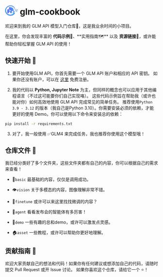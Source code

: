 <h1>
  <img src="asset/glm.png" alt="glm" style="height: 1.5em; vertical-align: bottom;" />
  glm-cookbook
</h1>


欢迎来到我的 GLM API 模型入门仓库📘，这是我业余时间的小项目。

在这里，你会发现丰富的 **代码示例👨‍**、**实用指南🗺**️ 以及 **资源链接🔗**，或许能帮助你轻松掌握 GLM API 的使用！

## 快速开始 🚀

1. 要开始使用GLM API，你首先需要一个 GLM API 账户和相应的 API 密钥。
   如果你还没有账户，可以在 [这里](https://open.bigmodel.cn/) 免费注册。

2. 我的代码以 **Python, Jupyter Note** 为主，但同样的概念也可以应用于其他编程语言（不过这可能要你们自己实现咯）。
   这些代码示例旨在帮助我（或许也能对你）如何高效地使用 GLM API 完成常见的简单任务。 推荐使用`Python 3.9 - 3.12`
   的版本（我自己是Python 3.10）。你需要安装必须的依赖，才能更好的使用 Demo。你可以使用以下命令来安装总的依赖：

```bash
pip install -r requirements.txt
```

3. 对了，我一般使用 ✅GLM4 来完成任务，我也推荐你使用这个模型哦！

## 仓库文件 📂

我已经分类好了多个文件夹，这些文件夹都有自己的内容，你可以根据自己的需求来查看！

+ 🌱`basic` 最基础的内容，仅仅是调用成功。

+ 👁️`vision` 关于多模态的内容，图像理解非常不错。

+ 🔧`finetune` 或许可以来这里找找微调的内容？

+ 🤖`agent` 看看发布会的智能体有多厉害！

+ 🎉`demo` 一些有趣的总和demo，或许可以激发点灵感。

+ 🏠`asset` 一些教程，或许可以帮助你更好地理解。

## 贡献指南 🤝

欢迎大家贡献自己的想法和代码！如果你有任何建议或想添加自己的代码，请随时提交 Pull Request 或开 Issue 讨论。
如果你喜欢这个仓库，请给它一个 ⭐！